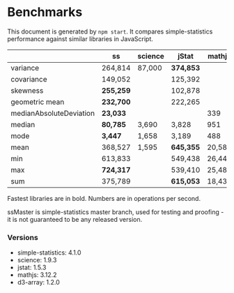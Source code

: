 # Benchmarks


This document is generated by `npm start`. It compares simple-statistics performance against similar libraries in JavaScript.


|                         | ss          | science | jStat       | mathjs | d3      | ssMaster    |
| ----------------------- | ----------- | ------- | ----------- | ------ | ------- | ----------- |
| variance                | 264,814     | 87,000  | **374,853** |        | 56,210  | 250,047     |
| covariance              | 149,052     |         | 125,392     |        |         | **155,657** |
| skewness                | **255,259** |         | 102,878     |        |         | 251,437     |
| geometric mean          | **232,700** |         | 222,265     |        |         | 227,263     |
| medianAbsoluteDeviation | **23,033**  |         |             | 339    |         | 23,011      |
| median                  | **80,785**  | 3,690   | 3,828       | 951    | 4,023   | 76,175      |
| mode                    | **3,447**   | 1,658   | 3,189       | 488    |         | 3,360       |
| mean                    | 368,527     | 1,595   | **645,355** | 20,586 |         | 394,332     |
| min                     | 613,833     |         | 549,438     | 26,447 | 89,338  | **712,161** |
| max                     | **724,317** |         | 539,410     | 25,483 | 76,094  | 688,329     |
| sum                     | 375,789     |         | **615,053** | 18,436 | 611,012 | 379,656     |


Fastest libraries are in bold. Numbers are in operations per second.


ssMaster is simple-statistics master branch, used for testing and proofing - it is not guaranteed to be any released version.


### Versions

* simple-statistics: 4.1.0
* science: 1.9.3
* jstat: 1.5.3
* mathjs: 3.12.2
* d3-array: 1.2.0
